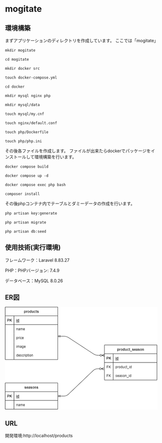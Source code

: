 # mogitate
## 環境構築
まずアプリケーションのディレクトリを作成しています。
ここでは「mogitate」
```
mkdir mogitate
```
```
cd mogitate
```
```
mkdir docker src
```
```
touch docker-compose.yml
```
```
cd docker
```
```
mkdir mysql nginx php
```
```
mkdir mysql/data
```
```
touch mysql/my.cnf
```
```
touch nginx/default.conf
```
```
touch php/Dockerfile
```
```
touch php/php.ini
```
その後各ファイルを作成します。
ファイルが出来たらdockerでパッケージをインストールして環境構築を行います。
```
docker compose build
```
```
docker compose up -d
```
```
docker compose exec php bash
```
```
composer install
```
その後phpコンテナ内でテーブルとダミーデータの作成を行います。
```
php artisan key:generate
```
```
php artisan migrate
```
```
php artisan db:seed
```
## 使用技術(実行環境)
フレームワーク：Laravel  8.83.27　　

PHP：PHPバージョン: 7.4.9　　

データベース：MySQL 8.0.26　　

## ER図
![mogitateER図](mogitate.png)
## URL
開発環境:http://localhost/products
